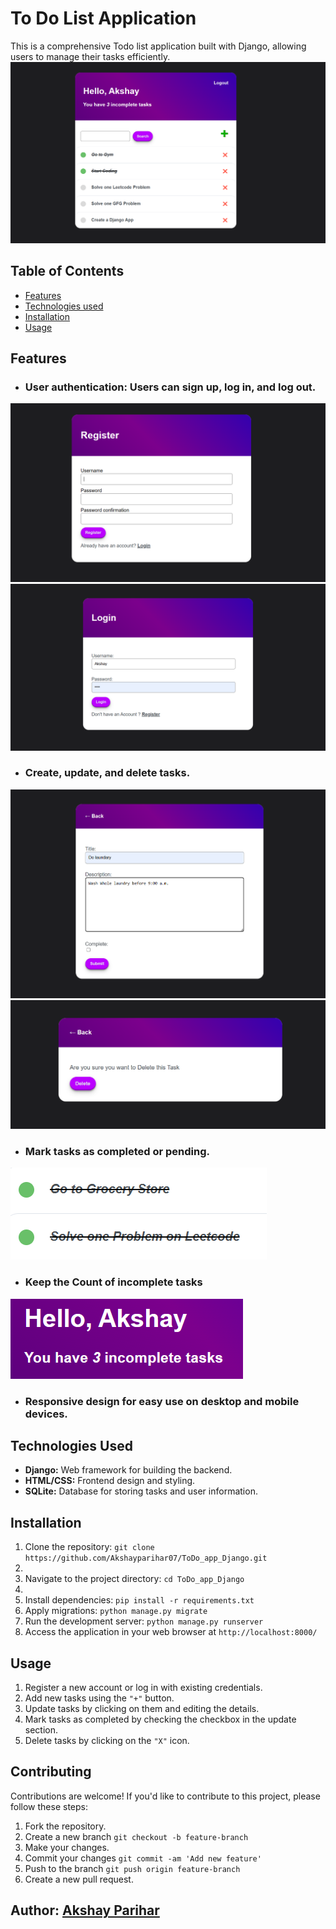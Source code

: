 # To Do List Application

This is a comprehensive Todo list application built with Django, allowing users to manage their tasks efficiently.
![.](assets/app.png)

## Table of Contents
- [Features](#features)
- [Technologies used](#technologies-used)
- [Installation](#installation)
- [Usage](#usage)

## Features
- ### User authentication: Users can sign up, log in, and log out.
![.](assets/register.png)
![.](assets/login.png)
- ### Create, update, and delete tasks.
![.](assets/update.png)
![.](assets/delete.png)
- ### Mark tasks as completed or pending.
![.](assets/complete.png)
- ### Keep the Count of incomplete tasks
![.](assets/count.png)
- ### Responsive design for easy use on desktop and mobile devices.

## Technologies Used

- **Django:** Web framework for building the backend.
- **HTML/CSS:** Frontend design and styling.
- **SQLite:** Database for storing tasks and user information.

## Installation

1. Clone the repository: `git clone https://github.com/Akshayparihar07/ToDo_app_Django.git`
2. 
2. Navigate to the project directory: `cd ToDo_app_Django`
3. 
3. Install dependencies: `pip install -r requirements.txt`
4. Apply migrations: `python manage.py migrate`
5. Run the development server: `python manage.py runserver`
6. Access the application in your web browser at `http://localhost:8000/`

## Usage

1. Register a new account or log in with existing credentials.
2. Add new tasks using the `"+"` button.
3. Update tasks by clicking on them and editing the details.
4. Mark tasks as completed by checking the checkbox in the update section.
5. Delete tasks by clicking on the `"X"` icon.

## Contributing

Contributions are welcome! If you'd like to contribute to this project, please follow these steps:

1. Fork the repository.
2. Create a new branch `git checkout -b feature-branch`
3. Make your changes.
4. Commit your changes `git commit -am 'Add new feature'`
5. Push to the branch `git push origin feature-branch`
6. Create a new pull request.

## Author: [Akshay Parihar](https://github.com/Akshayparihar07)








